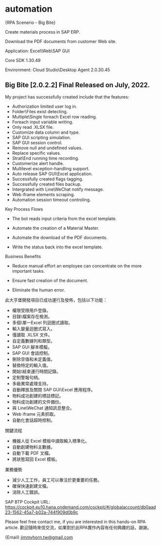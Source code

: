 # automation
{RPA Scenerio - Big Bite}

Create materials process in SAP ERP.

Download the PDF documents from customer Web site.

Application: Excel\Web\SAP GUI

Core SDK 1.30.49

Environment: Cloud Studio\Desktop Agent 2.0.30.45

## Big Bite [2.0.2.2] Final Released on July, 2022.
My project has successfully created include that the features:
- Authorization limited user log in.
- Folder\Files exist detecting.
- Multiple\Single foreach Excel row reading.
- Foreach input variable writing.
- Only read .XLSX file.
- Customize data column and type.
- SAP GUI scripting simulation.
- SAP GUI session control.
- Remove null and undefined values.
- Replace specific values.
- Strat\End running time recording.
- Customerize alert handle.
- Multilevel exception-handling support.
- Auto release SAP GUI\Excel application.
- Successfully created flags tagging.
- Successfully created files backup.
- Intergrated with Line\WeChat notify message.
- Web iframe elements scraping.
- Automation session timeout controling.

Key Process Flows

- The bot reads input criteria from the excel template.

- Automate the creation of a Material Master.

- Automate the download of the PDF documents.

- Write the status back into the excel template.

Business Benefits

- Reduce manual effort an employee can concentrate on the more important tasks.

- Ensure fast creation of the document.

- Eliminate the human error.

此大亨堡開發項目已成功運行及發佈，包括以下功能： 
- 權限受限用戶登錄。 
- 目錄\檔案存在檢測。 
- 多個\單一Excel 列迴圈式讀取。 
- 輸入變量迴圈式寫入。 
- 僅讀取 .XLSX 文件。
- 自定義數據列和類型。
- SAP GUI 腳本模擬。 
- SAP GUI 會話控制。 
- 刪除空值和未定義值。 
- 替換特定的輸入值。 
- 開始\結束運行時間記錄。 
- 定制警報句柄。
- 多級異常處理支持。
- 自動釋放及關閉 SAP GUI\Excel 應用程序。 
- 物料成功創建的標誌標記。 
- 物料成功創建的文件備份。
- 與 Line\WeChat 通知訊息整合。
- Web iframe 元素抓取。
- 自動化會話超時控制。


關鍵流程 
- 機器人從 Excel 模板中讀取輸入標準化。
- 自動創建物料主數據。
- 自動下載 PDF 文檔。
- 將狀態寫回 Excel 模板。

業務優勢 
- 減少人工工作，員工可以專注於更重要的任務。
- 確保快速創建文檔。
- 消除人工錯誤。

SAP BTP Cockpit URL:
https://cockpit.eu10.hana.ondemand.com/cockpit/#/globalaccount/db0aad23-1562-45a7-b02a-744f909d0b9c

Please feel free contact me, if you are interested in this hands-on RPA article.
歡迎隨時來信交流，如果對於此RPA實作內容有任何興趣的話，謝謝。

{Email} jimmyhorn.tw@gmail.com
